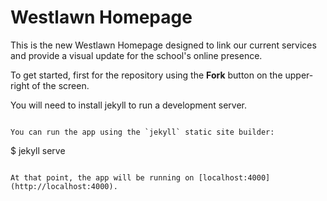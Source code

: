 # Westlawn Homepage

This is the new Westlawn Homepage designed to link our current services and provide a visual update for the school's online presence. 

To get started, first for the repository using the **Fork** button on the upper-right of the screen.

You will need to install jekyll to run a development server.
```

You can run the app using the `jekyll` static site builder:

```
$ jekyll serve
```

At that point, the app will be running on [localhost:4000](http://localhost:4000). 
